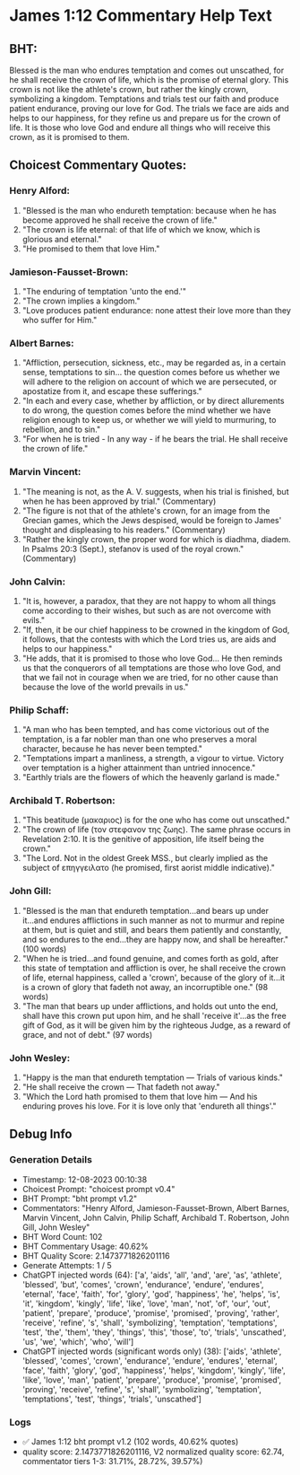 # James 1:12 Commentary Help Text

## BHT:
Blessed is the man who endures temptation and comes out unscathed, for he shall receive the crown of life, which is the promise of eternal glory. This crown is not like the athlete's crown, but rather the kingly crown, symbolizing a kingdom. Temptations and trials test our faith and produce patient endurance, proving our love for God. The trials we face are aids and helps to our happiness, for they refine us and prepare us for the crown of life. It is those who love God and endure all things who will receive this crown, as it is promised to them.

## Choicest Commentary Quotes:
### Henry Alford:
1. "Blessed is the man who endureth temptation: because when he has become approved he shall receive the crown of life."
2. "The crown is life eternal: of that life of which we know, which is glorious and eternal."
3. "He promised to them that love Him."

### Jamieson-Fausset-Brown:
1. "The enduring of temptation 'unto the end.'"
2. "The crown implies a kingdom."
3. "Love produces patient endurance: none attest their love more than they who suffer for Him."

### Albert Barnes:
1. "Affliction, persecution, sickness, etc., may be regarded as, in a certain sense, temptations to sin... the question comes before us whether we will adhere to the religion on account of which we are persecuted, or apostatize from it, and escape these sufferings." 
2. "In each and every case, whether by affliction, or by direct allurements to do wrong, the question comes before the mind whether we have religion enough to keep us, or whether we will yield to murmuring, to rebellion, and to sin."
3. "For when he is tried - In any way - if he bears the trial. He shall receive the crown of life."

### Marvin Vincent:
1. "The meaning is not, as the A. V. suggests, when his trial is finished, but when he has been approved by trial." (Commentary)
2. "The figure is not that of the athlete's crown, for an image from the Grecian games, which the Jews despised, would be foreign to James' thought and displeasing to his readers." (Commentary)
3. "Rather the kingly crown, the proper word for which is diadhma, diadem. In Psalms 20:3 (Sept.), stefanov is used of the royal crown." (Commentary)

### John Calvin:
1. "It is, however, a paradox, that they are not happy to whom all things come according to their wishes, but such as are not overcome with evils." 
2. "If, then, it be our chief happiness to be crowned in the kingdom of God, it follows, that the contests with which the Lord tries us, are aids and helps to our happiness." 
3. "He adds, that it is promised to those who love God... He then reminds us that the conquerors of all temptations are those who love God, and that we fail not in courage when we are tried, for no other cause than because the love of the world prevails in us."

### Philip Schaff:
1. "A man who has been tempted, and has come victorious out of the temptation, is a far nobler man than one who preserves a moral character, because he has never been tempted."
2. "Temptations impart a manliness, a strength, a vigour to virtue. Victory over temptation is a higher attainment than untried innocence."
3. "Earthly trials are the flowers of which the heavenly garland is made."

### Archibald T. Robertson:
1. "This beatitude (μακαριος) is for the one who has come out unscathed." 
2. "The crown of life (τον στεφανον της ζωης). The same phrase occurs in Revelation 2:10. It is the genitive of apposition, life itself being the crown."
3. "The Lord. Not in the oldest Greek MSS., but clearly implied as the subject of επηγγειλατο (he promised, first aorist middle indicative)."

### John Gill:
1. "Blessed is the man that endureth temptation...and bears up under it...and endures afflictions in such manner as not to murmur and repine at them, but is quiet and still, and bears them patiently and constantly, and so endures to the end...they are happy now, and shall be hereafter." (100 words)
2. "When he is tried...and found genuine, and comes forth as gold, after this state of temptation and affliction is over, he shall receive the crown of life, eternal happiness, called a 'crown', because of the glory of it...it is a crown of glory that fadeth not away, an incorruptible one." (98 words)
3. "The man that bears up under afflictions, and holds out unto the end, shall have this crown put upon him, and he shall 'receive it'...as the free gift of God, as it will be given him by the righteous Judge, as a reward of grace, and not of debt." (97 words)

### John Wesley:
1. "Happy is the man that endureth temptation — Trials of various kinds."
2. "He shall receive the crown — That fadeth not away."
3. "Which the Lord hath promised to them that love him — And his enduring proves his love. For it is love only that 'endureth all things'."


## Debug Info
### Generation Details
- Timestamp: 12-08-2023 00:10:38
- Choicest Prompt: "choicest prompt v0.4"
- BHT Prompt: "bht prompt v1.2"
- Commentators: "Henry Alford, Jamieson-Fausset-Brown, Albert Barnes, Marvin Vincent, John Calvin, Philip Schaff, Archibald T. Robertson, John Gill, John Wesley"
- BHT Word Count: 102
- BHT Commentary Usage: 40.62%
- BHT Quality Score: 2.1473771826201116
- Generate Attempts: 1 / 5
- ChatGPT injected words (64):
	['a', 'aids', 'all', 'and', 'are', 'as', 'athlete', 'blessed', 'but', 'comes', 'crown', 'endurance', 'endure', 'endures', 'eternal', 'face', 'faith', 'for', 'glory', 'god', 'happiness', 'he', 'helps', 'is', 'it', 'kingdom', 'kingly', 'life', 'like', 'love', 'man', 'not', 'of', 'our', 'out', 'patient', 'prepare', 'produce', 'promise', 'promised', 'proving', 'rather', 'receive', 'refine', 's', 'shall', 'symbolizing', 'temptation', 'temptations', 'test', 'the', 'them', 'they', 'things', 'this', 'those', 'to', 'trials', 'unscathed', 'us', 'we', 'which', 'who', 'will']
- ChatGPT injected words (significant words only) (38):
	['aids', 'athlete', 'blessed', 'comes', 'crown', 'endurance', 'endure', 'endures', 'eternal', 'face', 'faith', 'glory', 'god', 'happiness', 'helps', 'kingdom', 'kingly', 'life', 'like', 'love', 'man', 'patient', 'prepare', 'produce', 'promise', 'promised', 'proving', 'receive', 'refine', 's', 'shall', 'symbolizing', 'temptation', 'temptations', 'test', 'things', 'trials', 'unscathed']

### Logs
- ✅ James 1:12 bht prompt v1.2 (102 words, 40.62% quotes)
- quality score: 2.1473771826201116, V2 normalized quality score: 62.74, commentator tiers 1-3: 31.71%, 28.72%, 39.57%)